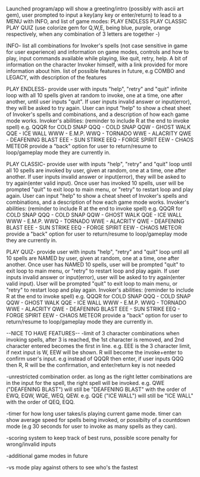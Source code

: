 Launched program/app will show a greeting/intro (possibly with ascii art gem), user prompted to input a key(any key or enter/return) to lead to a MENU with INFO, and list of game modes:
PLAY ENDLESS
PLAY CLASSIC
PLAY QUIZ
(use colorize gem for Q,W,E, being blue, purple, orange respectively, when any combination of 3 letters are together -)

INFO- 
list all combinations for Invoker's spells (not case sensitive in game for user experience) and information on game modes, controls and how to play, input commands available while playing, like quit, retry, help. A bit of information on the character Invoker himself, with a link provided for more information about him. list of possible features in future, e.g COMBO and LEGACY, with description of the features

PLAY ENDLESS-
provide user with inputs "help", "retry" and "quit"
infinite loop with all 10 spells given at random to invoke, one at a time, one after another, until user inputs "quit". If user inputs invalid answer or input(error), they will be asked to try again. 
User can input "help" to show a cheat sheet of Invoker's spells and combinations, and a description of how each game mode works. 
Invoker's abilities: (reminder to include R at the end to invoke spell) e.g. QQQR for COLD SNAP
QQQ - COLD SNAP
QQW - GHOST WALK
QQE - ICE WALL
WWW - E.M.P.
WWQ - TORNADO
WWE - ALACRITY
QWE - DEAFENING BLAST
EEE - SUN STRIKE
EEQ - FORGE SPIRIT
EEW - CHAOS METEOR
provide a "back" option for user to return/resume to loop/gameplay mode they are currently in.

PLAY CLASSIC-
provide user with inputs "help", "retry" and "quit"
loop until all 10 spells are invoked by user, given at random, one at a time, one after another. If user inputs invalid answer or input(error), they will be asked to try again(enter valid input). Once user has invoked 10 spells, user will be prompted "quit" to exit loop to main menu, or "retry" to restart loop and play again.
User can input "help" to show a cheat sheet of Invoker's spells and combinations, and a description of how each game mode works. 
Invoker's abilities: (reminder to include R at the end to invoke spell) e.g. QQQR for COLD SNAP
QQQ - COLD SNAP
QQW - GHOST WALK
QQE - ICE WALL
WWW - E.M.P.
WWQ - TORNADO
WWE - ALACRITY
QWE - DEAFENING BLAST
EEE - SUN STRIKE
EEQ - FORGE SPIRIT
EEW - CHAOS METEOR
provide a "back" option for user to return/resume to loop/gameplay mode they are currently in.

PLAY QUIZ- 
provide user with inputs "help", "retry" and "quit"
loop until all 10 spells are NAMED by user, given at random, one at a time, one after another. Once user has NAMED 10 spells, user will be prompted "quit" to exit loop to main menu, or "retry" to restart loop and play again. If user inputs invalid answer or input(error), user will be asked to try again(enter valid input). User will be prompted "quit" to exit loop to main menu, or "retry" to restart loop and play again.
Invoker's abilities: (reminder to include R at the end to invoke spell) e.g. QQQR for COLD SNAP
QQQ - COLD SNAP
QQW - GHOST WALK
QQE - ICE WALL
WWW - E.M.P.
WWQ - TORNADO
WWE - ALACRITY
QWE - DEAFENING BLAST
EEE - SUN STRIKE
EEQ - FORGE SPIRIT
EEW - CHAOS METEOR
provide a "back" option for user to return/resume to loop/gameplay mode they are currently in.

--NICE TO HAVE FEATURES--
-limit of 3 character combinations when invoking spells, after 3 is reached, the 1st character is removed, and 2nd character entered becomes the first in line. 
e.g. EEE is the 3 character limit, if next input is W, EEW will be shown.
R will become the invoke+enter to confirm user's input.
e.g instead of QQQR then enter, if user inputs QQQ then R, R will be the confirmation, and enter/return key is not needed

-unrestricted combination order. as long as the right letter combinations are in the input for the spell, the right spell will be invoked. 
e.g. QWE ("DEAFENING BLAST") will still be "DEAFENING BLAST" with the order of EWQ, EQW, WQE, WEQ, QEW.
e.g. QQE ("ICE WALL") will still be "ICE WALL" with the order of QEQ, EQQ.

-timer for how long user takes/is playing current game mode. timer can show average speed for spells being invoked, or possibilty of a countdown mode (e.g 30 seconds for user to invoke as many spells as they can).

-scoring system to keep track of best runs, possible score penalty for wrong/invalid inputs

-additional game modes in future

-vs mode
play against others to see who's the fastest